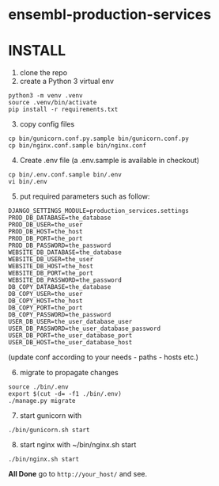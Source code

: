 # ensembl-production-services

INSTALL
=======

1. clone the repo
2. create a Python 3 virtual env
```
python3 -m venv .venv
source .venv/bin/activate
pip install -r requirements.txt
```
3. copy config files
```
cp bin/gunicorn.conf.py.sample bin/gunicorn.conf.py
cp bin/nginx.conf.sample bin/nginx.conf
```
4. Create .env file (a .env.sample is available in checkout)
```
cp bin/.env.conf.sample bin/.env
vi bin/.env
```
5. put required parameters such as follow:
```
DJANGO_SETTINGS_MODULE=production_services.settings
PROD_DB_DATABASE=the_database
PROD_DB_USER=the_user
PROD_DB_HOST=the_host
PROD_DB_PORT=the_port
PROD_DB_PASSWORD=the_password
WEBSITE_DB_DATABASE=the_database
WEBSITE_DB_USER=the_user
WEBSITE_DB_HOST=the_host
WEBSITE_DB_PORT=the_port
WEBSITE_DB_PASSWORD=the_password
DB_COPY_DATABASE=the_database
DB_COPY_USER=the_user
DB_COPY_HOST=the_host
DB_COPY_PORT=the_port
DB_COPY_PASSWORD=the_password
USER_DB_USER=the_user_database_user
USER_DB_PASSWORD=the_user_database_password
USER_DB_PORT=the_user_database_port
USER_DB_HOST=the_user_database_host
```

(update conf according to your needs - paths - hosts etc.)

6. migrate to propagate changes
```
source ./bin/.env
export $(cut -d= -f1 ./bin/.env)
./manage.py migrate
```

7. start gunicorn with
```
./bin/gunicorn.sh start
```
8. start nginx with ~/bin/nginx.sh start
```
./bin/nginx.sh start
```

**All Done** go to `http://your_host/` and see.
